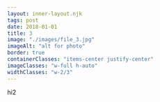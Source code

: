 ```yaml
---
layout: inner-layout.njk
tags: post
date: 2018-01-01
title: 3
image: "./images/file_3.jpg"
imageAlt: "alt for photo"
border: true
containerClasses: "items-center justify-center"
imageClasses: "w-full h-auto"
widthClasses: "w-2/3"
---
```


hi2
